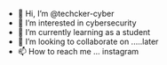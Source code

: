 - 👋 Hi, I’m @techcker-cyber
- 👀 I’m interested in cybersecurity
- 🌱 I’m currently learning as a student
- 💞️ I’m looking to collaborate on .....later
- 📫 How to reach me ... instagram

<!---
techcker-cyber/techcker-cyber is a ✨ special ✨ repository because its `README.md` (this file) appears on your GitHub profile.
You can click the Preview link to take a look at your changes.
--->
